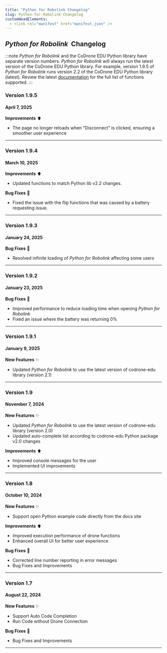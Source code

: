```yaml
---
title: "Python for Robolink Changelog"
slug: Python-for-Robolink-Changelog
customHeadElements:
  - <link rel="manifest" href="manifest.json" />
---
```



## *Python for Robolink*&nbsp; Changelog

:::note
*Python for Robolink* and the CoDrone EDU Python library have separate version numbers. *Python for Robolink* will always run the latest version of the CoDrone EDU Python library. For example, version 1.9.5 of *Python for Robolink* runs version 2.2 of the CoDrone EDU Python library (latest). Review the latest [documentation](page4.md) for the full list of functions supported.
:::

### Version 1.9.5
#### April 7, 2025
**Improvements** :arrow_up:
- The page no longer reloads when "Disconnect" is clicked, ensuring a smoother user experience

<hr/>

### Version 1.9.4
#### March 10, 2025
**Improvements** :arrow_up:
- Updated functions to match Python lib v2.2 changes.

**Bug Fixes** :bug:
- Fixed the issue with the flip functions that was caused by a battery requesting issue.

<hr/>

### Version 1.9.3
#### January 24, 2025
**Bug Fixes** :bug:
- Resolved infinite loading of *Python for Robolink* affecting some users

<hr/>

### Version 1.9.2
#### January 23, 2025
**Bug Fixes** :bug:
- Improved performance to reduce loading time when opening *Python for Robolink*
- Fixed an issue where the battery was returning 0%

<hr/>

### Version 1.9.1
#### January 9, 2025
**New Features** :sparkles:<br/>
- Updated *Python for Robolink* to use the latest version of codrone-edu library (version 2.1)

<hr/>

### Version 1.9
#### November 7, 2024
**New Features** :sparkles:
- Updated *Python for Robolink* to use the latest version of codrone-edu library (version 2.0)
- Updated auto-complete list according to codrone-edu Python package v2.0 changes

**Improvements** :arrow_up:
- Improved console messages for the user
- Implemented UI improvements

<hr/>

### Version 1.8
#### October 10, 2024
**New Features** :sparkles:
- Support open Python example code directly from the docs site

**Improvements** :arrow_up:
- Improved execution performance of drone functions
- Enhanced overall UI for better user experience

**Bug Fixes** :bug:
- Corrected line number reporting in error messages
- Bug Fixes and Improvements

<hr/>

### Version 1.7
#### August 22, 2024
**New Features** :sparkles:
- Support Auto Code Completion
- Run Code without Drone Connection

**Bug Fixes** :bug:
- Bug Fixes and Improvements

<hr/>